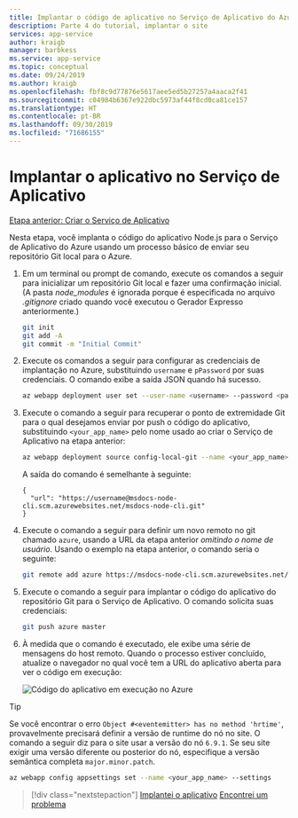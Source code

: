```yaml
---
title: Implantar o código de aplicativo no Serviço de Aplicativo do Azure usando a CLI do Azure
description: Parte 4 do tutorial, implantar o site
services: app-service
author: kraigb
manager: barbkess
ms.service: app-service
ms.topic: conceptual
ms.date: 09/24/2019
ms.author: kraigb
ms.openlocfilehash: fbf8c9d77876e5617aee5ed5b27257a4aaca2f41
ms.sourcegitcommit: c04984b6367e922dbc5973af44f8cd0ca81ce157
ms.translationtype: HT
ms.contentlocale: pt-BR
ms.lasthandoff: 09/30/2019
ms.locfileid: "71686155"
---
```

# <a name="deploy-the-app-to-app-service"></a>Implantar o aplicativo no Serviço de Aplicativo

[Etapa anterior: Criar o Serviço de Aplicativo](tutorial-vscode-azure-cli-node-03.md)

Nesta etapa, você implanta o código do aplicativo Node.js para o Serviço de Aplicativo do Azure usando um processo básico de enviar seu repositório Git local para o Azure.

1. Em um terminal ou prompt de comando, execute os comandos a seguir para inicializar um repositório Git local e fazer uma confirmação inicial. (A pasta *node_modules* é ignorada porque é especificada no arquivo *.gitignore* criado quando você executou o Gerador Expresso anteriormente.)

    ```bash
    git init
    git add -A
    git commit -m "Initial Commit"
    ```

1. Execute os comandos a seguir para configurar as credenciais de implantação no Azure, substituindo `username` e `pPassword` por suas credenciais. O comando exibe a saída JSON quando há sucesso.

    ```bash
    az webapp deployment user set --user-name <username> --password <password>
    ```

1. Execute o comando a seguir para recuperar o ponto de extremidade Git para o qual desejamos enviar por push o código do aplicativo, substituindo `<your_app_name>` pelo nome usado ao criar o Serviço de Aplicativo na etapa anterior:

    ```bash
    az webapp deployment source config-local-git --name <your_app_name>
    ```

    A saída do comando é semelhante à seguinte:

    ```output
    {
      "url": "https://username@msdocs-node-cli.scm.azurewebsites.net/msdocs-node-cli.git"
    }
    ```

1. Execute o comando a seguir para definir um novo remoto no git chamado `azure`, usando a URL da etapa anterior *omitindo o nome de usuário*. Usando o exemplo na etapa anterior, o comando seria o seguinte:

    ```bash
    git remote add azure https://msdocs-node-cli.scm.azurewebsites.net/msdocs-node-cli.git
    ```

1. Execute o comando a seguir para implantar o código do aplicativo do repositório Git para o Serviço de Aplicativo. O comando solicita suas credenciais:

    ```bash
    git push azure master
    ```

1. À medida que o comando é executado, ele exibe uma série de mensagens do host remoto. Quando o processo estiver concluído, atualize o navegador no qual você tem a URL do aplicativo aberta para ver o código em execução:

    ![Código do aplicativo em execução no Azure](media/azure-cli/remote-app.png)

> [!TIP]
> Se você encontrar o erro `Object #<eventemitter> has no method 'hrtime'`, provavelmente precisará definir a versão de runtime do nó no site. O comando a seguir diz para o site usar a versão do nó `6.9.1`. Se seu site exigir uma versão diferente ou posterior do nó, especifique a versão semântica completa `major.minor.patch`.
>
> ```bash
> az webapp config appsettings set --name <your_app_name> --settings
> ```

> [!div class="nextstepaction"]
> [Implantei o aplicativo](tutorial-vscode-azure-cli-node-05.md) [Encontrei um problema](https://www.research.net/r/PWZWZ52?tutorial=node-deployment&step=deploy-website)
